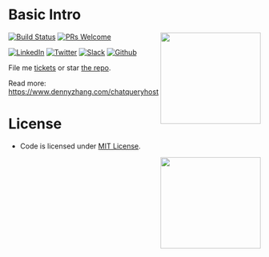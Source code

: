 # Basic Intro
<a href="https://github.com/DennyZhang?tab=followers"><img align="right" width="200" height="183" src="https://www.dennyzhang.com/wp-content/uploads/denny/watermark/github.png" /></a>

[![Build Status](https://travis-ci.org/DennyZhang/node_status_in_json.svg?branch=master)](https://travis-ci.org/DennyZhang/remote-commands-servers) [![PRs Welcome](https://img.shields.io/badge/PRs-welcome-brightgreen.svg)](http://makeapullrequest.com)

[![LinkedIn](https://www.dennyzhang.com/wp-content/uploads/sns/linkedin.png)](https://www.linkedin.com/in/dennyzhang001) [![Twitter](https://www.dennyzhang.com/wp-content/uploads/sns/twitter.png)](https://twitter.com/dennyzhang001) [![Slack](https://www.dennyzhang.com/wp-content/uploads/sns/slack.png)](https://goo.gl/ozDDyL) [![Github](https://www.dennyzhang.com/wp-content/uploads/sns/github.png)](https://github.com/DennyZhang)

File me [tickets](https://github.com/DennyZhang/node_status_in_json/issues) or star [the repo](https://github.com/DennyZhang/node_status_in_json).

Read more: https://www.dennyzhang.com/chatqueryhost

# License
- Code is licensed under [MIT License](https://www.dennyzhang.com/wp-content/mit_license.txt).

<img align="right" width="200" height="183" src="https://www.dennyzhang.com/wp-content/uploads/gif/magic.gif">
